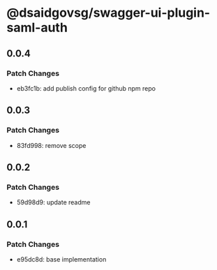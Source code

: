 # @dsaidgovsg/swagger-ui-plugin-saml-auth

## 0.0.4

### Patch Changes

- eb3fc1b: add publish config for github npm repo

## 0.0.3

### Patch Changes

- 83fd998: remove scope

## 0.0.2

### Patch Changes

- 59d98d9: update readme

## 0.0.1

### Patch Changes

- e95dc8d: base implementation
